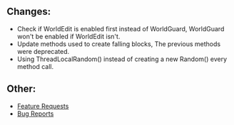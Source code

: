 ## Changes:
* Check if WorldEdit is enabled first instead of WorldGuard, WorldGuard won't be enabled if WorldEdit isn't.
* Update methods used to create falling blocks, The previous methods were deprecated.
* Using ThreadLocalRandom() instead of creating a new Random() every method call.

## Other:
* [Feature Requests](https://github.com/Crazy-Crew/CrazyEnvoys/issues)
* [Bug Reports](https://github.com/Crazy-Crew/CrazyEnvoys/issues)